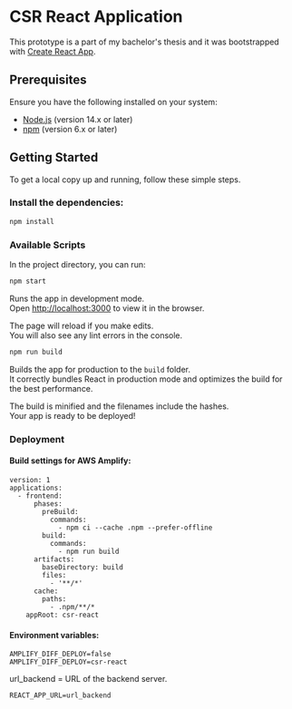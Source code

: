 # CSR React Application

This prototype is a part of my bachelor's thesis and it was bootstrapped with [Create React App](https://github.com/facebook/create-react-app).

## Prerequisites

Ensure you have the following installed on your system:

- [Node.js](https://nodejs.org/en/) (version 14.x or later)
- [npm](https://www.npmjs.com/get-npm) (version 6.x or later)

## Getting Started

To get a local copy up and running, follow these simple steps.

### Install the dependencies:

```sh
npm install
```

### Available Scripts

In the project directory, you can run:

```sh
npm start
```

Runs the app in development mode.\
Open [http://localhost:3000](http://localhost:3000) to view it in the browser.

The page will reload if you make edits.\
You will also see any lint errors in the console.

```sh
npm run build
```

Builds the app for production to the `build` folder.\
It correctly bundles React in production mode and optimizes the build for the best performance.

The build is minified and the filenames include the hashes.\
Your app is ready to be deployed!

### Deployment
#### Build settings for AWS Amplify:
```
version: 1
applications:
  - frontend:
      phases:
        preBuild:
          commands:
            - npm ci --cache .npm --prefer-offline
        build:
          commands:
            - npm run build
      artifacts:
        baseDirectory: build
        files:
          - '**/*'
      cache:
        paths:
          - .npm/**/*
    appRoot: csr-react

```
#### Environment variables:
```
AMPLIFY_DIFF_DEPLOY=false
AMPLIFY_DIFF_DEPLOY=csr-react
```
url_backend = URL of the backend server.
```
REACT_APP_URL=url_backend
```